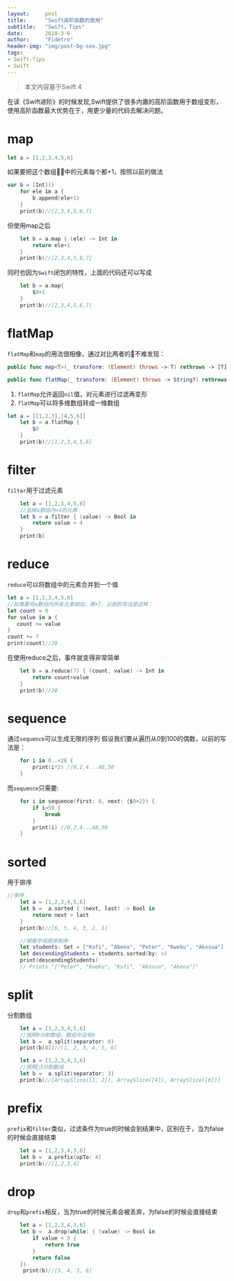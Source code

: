```yaml
---
layout:     post
title:      "Swift高阶函数的使用"
subtitle:   "Swift，Tips"
date:       2018-3-6
author:     "Fidetro"
header-img: "img/post-bg-sea.jpg"
tags:
- Swift-Tips
- Swift
---
```


> 本文内容基于Swift 4  

在读《Swift进阶》的时候发现,Swift提供了很多内置的高阶函数用于数组变形，使用高阶函数最大优势在于，用更少量的代码去解决问题。  
# map
```Swift
let a = [1,2,3,4,5,6]
```
如果要把这个数组中的元素每个都+1，按照以前的做法
```Swift
var b = [Int]()
    for ele in a {
        b.append(ele+1)
    }
    print(b)//[2,3,4,5,6,7]
```
但使用map之后
```Swift
    let b = a.map { (ele) -> Int in
        return ele+1
    }
    print(b)//[2,3,4,5,6,7]
```
同时也因为`Swift`闭包的特性，上面的代码还可以写成
```Swift
    let b = a.map{
        $0+1
    }
    print(b)//[2,3,4,5,6,7]
```
# flatMap
`flatMap`和`map`的用法很相像，通过对比两者的不难发现：
```Swift
public func map<T>(_ transform: (Element) throws -> T) rethrows -> [T]

public func flatMap(_ transform: (Element) throws -> String?) rethrows -> [String]
```
1. `flatMap`允许返回`nil`值，对元素进行过滤再变形
2. `flatMap`可以将多维数组转成一维数组
```Swift
let a = [[1,2,3],[4,5,6]]
    let b = a.flatMap {
        $0
    }
    print(b)//[1,2,3,4,5,6]
```  

# filter
`filter`用于过滤元素
```Swift
    let a = [1,2,3,4,5,6]
    //去掉a数组内<4的元素
    let b = a.filter { (value) -> Bool in
        return value > 4
    }
    print(b)
```  

# reduce
`reduce`可以将数组中的元素合并到一个值  
```Swift
let a = [1,2,3,4,5,6]
//如果要将a数组内所有元素相加，再+7，以前的写法是这样：
let count = 0
for value in a {
   count += value
}
count += 7
print(count)//28
```
在使用reduce之后，事件就变得非常简单
```Swift
    let b = a.reduce(7) { (count, value) -> Int in
        return count+value
    }
    print(b)//28
```

# sequence
通过`sequence`可以生成无限的序列
假设我们要从遍历从0到100的偶数，以前的写法是：
```Swift
    for i in 0..<26 {
        print(i*2) //0,2,4...48,50
    }
```
而`sequence`只需要:
```Swift
    for i in sequence(first: 0, next: {$0+2}) {
        if i>50 {
            break
        }
        print(i) //0,2,4...48,50
    }
```

# sorted
用于排序
```Swift
//倒序
    let a = [1,2,3,4,5,6]
    let b =  a.sorted { (next, last) -> Bool in
        return next > last
    }
    print(b)//[6, 5, 4, 3, 2, 1]

    //根据字母顺序倒序
    let students: Set = ["Kofi", "Abena", "Peter", "Kweku", "Akosua"]
    let descendingStudents = students.sorted(by: >)
    print(descendingStudents)
    // Prints "["Peter", "Kweku", "Kofi", "Akosua", "Abena"]"
```

# split
分割数组
```Swift
    let a = [1,2,3,4,5,6]
    //按照0分割数组，数组中没有0
    let b =  a.split(separator: 0)
    print(b[0])//[1, 2, 3, 4, 5, 6]
```

```Swift
    let a = [1,2,3,4,3,6]
    //按照3分割数组
    let b =  a.split(separator: 3)
    print(b)//[ArraySlice([1, 2]), ArraySlice([4]), ArraySlice([6])]
```

# prefix
`prefix`和`filter`类似，过滤条件为true的时候会到结果中，区别在于，当为false的时候会直接结束
```Swift
    let a = [1,2,3,4,3,6]
    let b =  a.prefix(upTo: 4)
    print(b)//[1,2,3,4]
```    

# drop
`drop`和`prefix`相反，当为true的时候元素会被丢弃，为false的时候会直接结束
```Swift
    let a = [1,2,3,4,3,6]
    let b =  a.drop(while: { (value) -> Bool in
        if value < 3 {
            return true
        }
        return false
    })
     print(b)//[3, 4, 3, 6]
```

